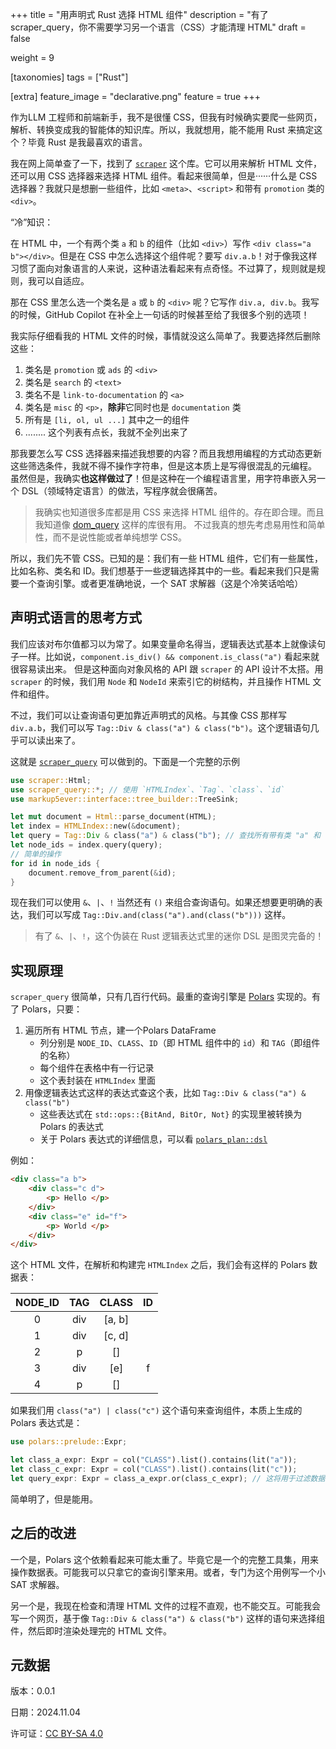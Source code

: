 +++
title = "用声明式 Rust 选择 HTML 组件"
description = "有了 scraper_query，你不需要学习另一个语言（CSS）才能清理 HTML"
draft = false

weight = 9

[taxonomies]
tags = ["Rust"]

[extra]
feature_image = "declarative.png"
feature = true
+++

作为LLM 工程师和前端新手，我不是很懂 CSS，但我有时候确实要爬一些网页，解析、转换变成我的智能体的知识库。所以，我就想用，能不能用 Rust 来搞定这个？毕竟 Rust 是我最喜欢的语言。

我在网上简单查了一下，找到了 [`scraper`](https://github.com/rust-scraper/scraper) 这个库。它可以用来解析 HTML 文件，还可以用 CSS 选择器来选择 HTML 组件。看起来很简单，但是······什么是 CSS 选择器？我就只是想删一些组件，比如 `<meta>`、`<script>` 和带有 `promotion` 类的 `<div>`。

“冷”知识：

在 HTML 中，一个有两个类 `a` 和 `b` 的组件（比如 `<div>`）写作 `<div class="a b"></div>`。但是在 CSS 中怎么选择这个组件呢？要写 `div.a.b`！对于像我这样习惯了面向对象语言的人来说，这种语法看起来有点奇怪。不过算了，规则就是规则，我可以自适应。

那在 CSS 里怎么选一个类名是 `a` 或 `b` 的 `<div>` 呢？它写作 `div.a, div.b`。我写的时候，GitHub Copilot 在补全上一句话的时候甚至给了我很多个别的选项！

我实际仔细看我的 HTML 文件的时候，事情就没这么简单了。我要选择然后删除这些：
1. 类名是 `promotion` 或 `ads` 的 `<div>`
2. 类名是 `search` 的 `<text>`
3. 类名不是 `link-to-documentation` 的 `<a>`
4. 类名是 `misc` 的 `<p>`，**除非**它同时也是 `documentation` 类
5. 所有是 `[li, ol, ul ...]` 其中之一的组件
6. ........ 这个列表有点长，我就不全列出来了

那我要怎么写 CSS 选择器来描述我想要的内容？而且我想用编程的方式动态更新这些筛选条件，我就不得不操作字符串，但是这本质上是写得很混乱的元编程。
虽然但是，我确实**也这样做过了**！但是这种在一个编程语言里，用字符串嵌入另一个 DSL（领域特定语言）的做法，写程序就会很痛苦。

> 我确实也知道很多库都是用 CSS 来选择 HTML 组件的。存在即合理。而且我知道像 [dom_query](https://docs.rs/dom_query/latest/dom_query/) 这样的库很有用。
> 不过我真的想先考虑易用性和简单性，而不是说性能或者单纯想学 CSS。

所以，我们先不管 CSS。已知的是：我们有一些 HTML 组件，它们有一些属性，比如名称、类名和 ID。我们想基于一些逻辑选择其中的一些。看起来我们只是需要一个查询引擎。或者更准确地说，一个 SAT 求解器（这是个冷笑话哈哈）

## 声明式语言的思考方式

我们应该对布尔值都习以为常了。如果变量命名得当，逻辑表达式基本上就像读句子一样。比如说，`component.is_div() && component.is_class("a")` 看起来就很容易读出来。
但是这种面向对象风格的 API 跟 `scraper` 的 API 设计不太搭。用 `scraper` 的时候，我们用 `Node` 和 `NodeId` 来索引它的树结构，并且操作 HTML 文件和组件。

不过，我们可以让查询语句更加靠近声明式的风格。与其像 CSS 那样写 `div.a.b`，我们可以写 `Tag::Div & class("a") & class("b")`。这个逻辑语句几乎可以读出来了。

这就是 [`scraper_query`](https://crates.io/crates/scraper_query) 可以做到的。下面是一个完整的示例

```rust
use scraper::Html;
use scraper_query::*; // 使用 `HTMLIndex`、`Tag`、`class`、`id`
use markup5ever::interface::tree_builder::TreeSink;

let mut document = Html::parse_document(HTML);
let index = HTMLIndex::new(&document);
let query = Tag::Div & class("a") & class("b"); // 查找所有带有类 "a" 和 "b" 的 div
let node_ids = index.query(query);
// 简单的操作
for id in node_ids {
    document.remove_from_parent(&id);
}
```

现在我们可以使用 `&`、`|`、`!` 当然还有 `()` 来组合查询语句。如果还想要更明确的表达，我们可以写成 `Tag::Div.and(class("a").and(class("b")))` 这样。

> 有了 `&`、`|`、`!`，这个伪装在 Rust 逻辑表达式里的迷你 DSL 是图灵完备的！

## 实现原理

`scraper_query` 很简单，只有几百行代码。最重的查询引擎是 [Polars](https://pola.rs) 实现的。有了 Polars，只要：
1. 遍历所有 HTML 节点，建一个Polars DataFrame
    * 列分别是 `NODE_ID`、`CLASS`、`ID`（即 HTML 组件中的 `id`）和 `TAG`（即组件的名称）
    * 每个组件在表格中有一行记录
    * 这个表封装在 `HTMLIndex` 里面
2. 用像逻辑表达式这样的表达式查这个表，比如 `Tag::Div & class("a") & class("b")`
    * 这些表达式在 `std::ops::{BitAnd, BitOr, Not}` 的实现里被转换为 Polars 的表达式
    * 关于 Polars 表达式的详细信息，可以看 [`polars_plan::dsl`](https://docs.rs/polars-plan/latest/polars_plan/dsl/index.html)

例如：
```html
<div class="a b">
    <div class="c d">
        <p> Hello </p>
    </div>
    <div class="e" id="f">
        <p> World </p>
    </div>
</div>
```

这个 HTML 文件，在解析和构建完 `HTMLIndex` 之后，我们会有这样的 Polars 数据表：

| NODE_ID | TAG | CLASS | ID |
| :-----: | :-: | :---: | :-: |
| 0       | div | [a, b] |    |
| 1       | div | [c, d] |    |
| 2       | p   | []     |    |
| 3       | div | [e]    | f  |
| 4       | p   | []     |    |

如果我们用 `class("a") | class("c")` 这个语句来查询组件，本质上生成的 Polars 表达式是：

```rust
use polars::prelude::Expr;

let class_a_expr: Expr = col("CLASS").list().contains(lit("a"));
let class_c_expr: Expr = col("CLASS").list().contains(lit("c"));
let query_expr: Expr = class_a_expr.or(class_c_expr); // 这将用于过滤数据框
```

简单明了，但是能用。

## 之后的改进

一个是，Polars 这个依赖看起来可能太重了。毕竟它是一个的完整工具集，用来操作数据表。可能我可以只拿它的查询引擎来用。或者，专门为这个用例写一个小 SAT 求解器。

另一个是，我现在检查和清理 HTML 文件的过程不直观，也不能交互。可能我会写一个网页，基于像 `Tag::Div & class("a") & class("b")` 这样的语句来选择组件，然后即时渲染处理完的 HTML 文件。

## 元数据

版本：0.0.1

日期：2024.11.04

许可证：[CC BY-SA 4.0](https://creativecommons.org/licenses/by-sa/4.0/)